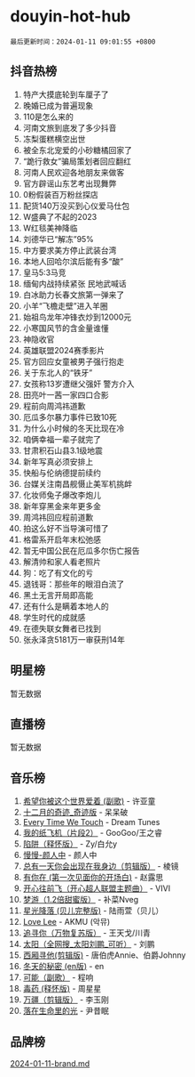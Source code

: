 # douyin-hot-hub

`最后更新时间：2024-01-11 09:01:55 +0800`

## 抖音热榜

1. 特产大摸底轮到车厘子了
1. 晚婚已成为普遍现象
1. 110是怎么来的
1. 河南文旅到底发了多少抖音
1. 冻梨蛋糕横空出世
1. 被全东北宠爱的小砂糖橘回家了
1. “跪行救女”骗局策划者回应翻红
1. 河南人民欢迎各地朋友来做客
1. 官方辟谣山东艺考出现舞弊
1. 0粉假装百万粉丝探店
1. 配货140万没买到心仪爱马仕包
1. W盛典了不起的2023
1. W红毯美神降临
1. 刘德华已“解冻”95%
1. 中方要求美方停止武装台湾
1. 本地人回哈尔滨后能有多“酸”
1. 皇马5:3马竞
1. 缅甸内战持续紧张 民地武喊话
1. 白冰助力长春文旅第一弹来了
1. 小羊“飞檐走壁”进入羊圈
1. 始祖鸟龙年冲锋衣炒到12000元
1. 小寒国风节的含金量谁懂
1. 神隐收官
1. 英雄联盟2024赛季影片
1. 官方回应女童被男子强行抱走
1. 关于东北人的“铁牙”
1. 女孩称13岁遭继父强奸 警方介入
1. 田亮叶一茜一家四口合影
1. 程前向周鸿祎道歉
1. 厄瓜多尔暴力事件已致10死
1. 为什么小时候的冬天比现在冷
1. 咱俩幸福一辈子就完了
1. 甘肃积石山县3.1级地震
1. 新年写真必须安排上
1. 快船与伦纳德提前续约
1. 台媒关注南昌舰慑止美军机挑衅
1. 化妆师兔子爆改李炮儿
1. 新年穿黑金来年更多金
1. 周鸿祎回应程前道歉
1. 拍这么好不当导演可惜了
1. 格雷系开启年末松弛感
1. 暂无中国公民在厄瓜多尔伤亡报告
1. 解清帅和家人看老照片
1. 狗：吃了有文化的亏
1. 退钱哥：那些年的眼泪白流了
1. 黑土无言开局即高能
1. 还有什么是瞒着本地人的
1. 学生时代的成就感
1. 在德失联女舞者已找到
1. 张永泽贪5181万一审获刑14年

## 明星榜

暂无数据

## 直播榜

暂无数据

## 音乐榜

1. [希望你被这个世界爱着 (副歌)](https://sf3-cdn-tos.douyinstatic.com/obj/tos-cn-ve-2774/oUHCmWQfZlE3QQBKBeD8rCFLpJzPgCpImhsxMt) - 许亚童
1. [十二月的奇迹_奇迹版](https://sf86-cdn-tos.douyinstatic.com/obj/tos-cn-ve-2774/oMslvA9FBzGMGHnyUuoiiUjtIAXfMz6tzwByW8) - 呆呆破
1. [Every Time We Touch](https://sf3-cdn-tos.douyinstatic.com/obj/tos-cn-ve-2774/ogN6lUKQeBBfEVhIOMikG1CcJjugxk1tztZyhP) - Dream Tunes
1. [我的纸飞机（片段2）](https://sf6-cdn-tos.douyinstatic.com/obj/tos-cn-ve-2774/oM2ZrKcg2CD5AeRB2gkeXOFB1IxAGJdZPazYHf) - GooGoo/王之睿
1. [陷阱（释怀版）](https://sf6-cdn-tos.douyinstatic.com/obj/tos-cn-ve-2774/oE8C21LeZrzKLDFfQYgMzx4GAIHageG5IzayY7) - Zy/白允y
1. [慢慢-颜人中](https://sf86-cdn-tos.douyinstatic.com/obj/tos-cn-ve-2774/ocjHNfBXdBxQNC8ZGAeoLMFTUgtBg8bkExunDC) - 颜人中
1. [总有一天你会出现在我身边（剪辑版）](https://sf6-cdn-tos.douyinstatic.com/obj/tos-cn-ve-2774/oMLsHwhWW7CYoAhoWB9EXUQIzNBsfAJxpAoxCU) - 棱镜
1. [有你在 (第一次见面你的开场白)](https://sf86-cdn-tos.douyinstatic.com/obj/tos-cn-ve-2774/oAthrQ3ClJBfI57uBoFEgNDYtNCZ0TSYQQfxQ0) - 赵露思
1. [开心往前飞（开心超人联盟主题曲）](https://sf86-cdn-tos.douyinstatic.com/obj/tos-cn-ve-2774/9d8fb7c82cf1421fb93a9fe925275e0a) - VIVI
1. [梦游（1.2倍甜蜜版）](https://sf86-cdn-tos.douyinstatic.com/obj/tos-cn-ve-2774/o4gyAUm8hwufoEABmwVIiQtHsFuGzAEEWtNMzo) - 补菜Nveg
1. [星光降落 (贝儿完整版)](https://sf3-cdn-tos.douyinstatic.com/obj/tos-cn-ve-2774/okwB9hAwyAtsFFkFBzAX1hOOfQuIoMNs0W2Mwr) - 陆雨萱（贝儿）
1. [Love Lee](https://sf3-cdn-tos.douyinstatic.com/obj/tos-cn-ve-2774/o05GbkJGbCBTdDnMtB0fwOYgkeZp23vrWQDQBS) - AKMU (악뮤)
1. [追寻你（万物复苏版）](https://sf86-cdn-tos.douyinstatic.com/obj/tos-cn-ve-2774/oYeAZJsbjIDit9APmBg8u6uDUQnHmoCf3gbo74) - 王天戈/川青
1. [太阳（全网搜_太阳刘鹏_可听）](https://sf3-cdn-tos.douyinstatic.com/obj/tos-cn-ve-2774/ogWbyIQnlBFImVbeDocRdCIYtBHlbJXgfZMvgz) - 刘鹏
1. [西厢寻他(剪辑版)](https://sf86-cdn-tos.douyinstatic.com/obj/tos-cn-ve-2774/oUsAVfAQKlRNxEv5qxvIB8o5qmIWUcXbzJKJhw) - 唐伯虎Annie、伯爵Johnny
1. [冬天的秘密 (en版)](https://sf3-cdn-tos.douyinstatic.com/obj/tos-cn-ve-2774/okIuMHDdzyf3FjGK4Lphe1vfHcQaPIHAg0Z4CR) - en
1. [可能（副歌）](https://sf6-cdn-tos.douyinstatic.com/obj/tos-cn-ve-2774/cde1731888894259b333569393c2fb51) - 程响
1. [毒药 (释怀版)](https://sf86-cdn-tos.douyinstatic.com/obj/tos-cn-ve-2774/oYILMEAzspdZBIzy4frJNB8ZHPHWAhiwowd4Ad) - 周星星
1. [万疆（剪辑版）](https://sf6-cdn-tos.douyinstatic.com/obj/tos-cn-ve-2774/ooG7oVgFlDTelKCjCsTTobQvbdtj1BBQXnfZd8) - 李玉刚
1. [落在生命里的光](https://sf3-cdn-tos.douyinstatic.com/obj/tos-cn-ve-2774/d9ffa8c090124ea58bb10df9b510c01d) - 尹昔眠

## 品牌榜

[2024-01-11-brand.md](2024-01-11-brand.md)
